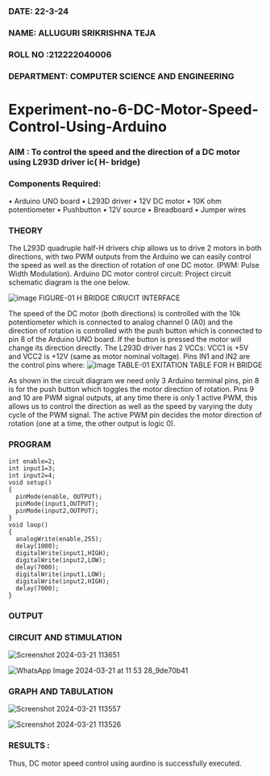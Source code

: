 ###  DATE: 22-3-24
###  NAME: ALLUGURI SRIKRISHNA TEJA
###  ROLL NO :212222040006
###  DEPARTMENT: COMPUTER SCIENCE AND ENGINEERING
# Experiment-no-6-DC-Motor-Speed-Control-Using-Arduino
### AIM : To control the speed and the direction of a DC motor using L293D driver ic( H- bridge)

### Components Required:
•	Arduino UNO board
•	L293D driver
•	12V DC motor
•	10K ohm potentiometer
•	Pushbutton
•	12V source
•	Breadboard
•	Jumper wires
### THEORY 
The L293D quadruple half-H drivers chip allows us to drive 2 motors in both directions, with two PWM outputs from the Arduino we can easily control the speed as well as the direction of rotation of one DC motor. (PWM: Pulse Width Modulation).
Arduino DC motor control circuit:
Project circuit schematic diagram is the one below.

![image](https://user-images.githubusercontent.com/36288975/167763051-b230c183-afc5-46f2-ba95-0f95e10dd6c9.png)
FIGURE-01 H BRIDGE CIRUCIT INTERFACE 
 
The speed of the DC motor (both directions) is controlled with the 10k potentiometer which is connected to analog channel 0 (A0) and the direction of rotation is controlled with the push button which is connected to pin 8 of the Arduino UNO board. If the button is pressed the motor will change its direction directly.
The L293D driver has 2 VCCs: VCC1 is +5V and VCC2 is +12V (same as motor nominal voltage). Pins IN1 and IN2 are the control pins where:
![image](https://user-images.githubusercontent.com/36288975/167763120-1421c2c5-8381-49eb-b376-03f6e1113b7a.png)
TABLE-01 EXITATION TABLE FOR H BRIDGE 

As shown in the circuit diagram we need only 3 Arduino terminal pins, pin 8 is for the push button which toggles the motor direction of rotation. Pins 9 and 10 are PWM signal outputs, at any time there is only 1 active PWM, this allows us to control the direction as well as the speed by varying the duty cycle of the PWM signal. The active PWM pin decides the motor direction of rotation (one at a time, the other output is logic 0).

### PROGRAM 
```
int enable=2;
int input1=3;
int input2=4;
void setup()
{
  pinMode(enable, OUTPUT);
  pinMode(input1,OUTPUT);
  pinMode(input2,OUTPUT);
}
void loop()
{
  analogWrite(enable,255);
  delay(1000); 
  digitalWrite(input1,HIGH);
  digitalWrite(input2,LOW);
  delay(7000); 
  digitalWrite(input1,LOW);
  digitalWrite(input2,HIGH);
  delay(7000);
}
```
### OUTPUT

### CIRCUIT AND STIMULATION

![Screenshot 2024-03-21 113651](https://github.com/MavillaPranathi/Experiment-no-7-DC-Motor-Speed-Control-Using-Arduino/assets/118343610/34500eba-d4db-42be-a559-8d9220e68748)

![WhatsApp Image 2024-03-21 at 11 53 28_9de70b41](https://github.com/varsha-2005/Experiment-no-7-DC-Motor-Speed-Control-Using-Arduino/assets/119288183/c6a7fd11-c500-4c03-b4b8-94bca7192061)


### GRAPH AND TABULATION 

![Screenshot 2024-03-21 113557](https://github.com/MavillaPranathi/Experiment-no-7-DC-Motor-Speed-Control-Using-Arduino/assets/118343610/94b89b22-2e2a-4154-9a64-f5bc396f3599)

![Screenshot 2024-03-21 113526](https://github.com/MavillaPranathi/Experiment-no-7-DC-Motor-Speed-Control-Using-Arduino/assets/118343610/b855f095-e66c-4cb2-bd3c-5228c4bae70f)


### RESULTS : 

Thus, DC motor speed control using aurdino is successfully executed.
